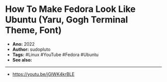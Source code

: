 # How To Make Fedora Look Like Ubuntu (Yaru, Gogh Terminal Theme, Font)

- **Ano:** 2022 
- **Author:** sudopluto
- **Tags:** #Linux #YouTube #Fedora #Ubuntu
- **See also:**

---

- https://youtu.be/jGIWK4krBLE
